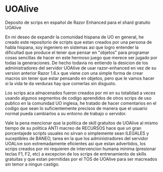 # UOAlive
Deposito de scrips en español de Razor Enhanced para el shard gratuito UOAlive

En mi deseo de expandir la comunidad hispana de UO en general, he creado este repositorio de scripts
que estan creados por una persona de habla hispana, soy ingeniero en sistemas asi que logro entender
la dificultad que produce el tener que pensar en "objetos" para programar cosas sencillas de hacer
en este hermoso juego que merece ser jugado por todas la generaciones. 
De hecho todavia no entiendo la desicion de los administradores del servidor UOAlive de usar 
razor-enhanced en vez de su version anterior Razor 1.6.x que viene con una simple forma de crear 
macros sin tener que estar pensando en objetos, pero que le vamos hacer si la vida te da verduras
hay que comerlas sin disgusto.

Los scrips aca almacenados fueron creados por mi en su totalidad a veces usando algunos segmentos de codigo
aprendidos de otros scrips de uso publico en la comunidad UO inglesa, he tratado de hacer comentarios en 
el codigo que sean lo suficientemente precisos de manera que el usuario normal pueda cambiarlos
a su entorno de trabajo o servidor.

Vale la pena mencionar que la politica de skill gratuitos de UOAlive al mismo tiempo de su politica
ANTI macreo de RECURSOS hace que un gran porcentajede scripts usuales no sirvan o simplemente sean ILEGALES
y suceptibles de BANEO, tarea en la que los administradores del servidor UOALive son extremadamente eficientes
asi que estan advertidos, los scrips creados por mi requieren de intervencion humana minima (presionar teclas F1, F2, etc)
a excepcion de los scrips de entrenamiento de skills gratuitas y que estan permitidas por el TOS de UOAlive
para ser macreados sin temor a ningun castigo.



